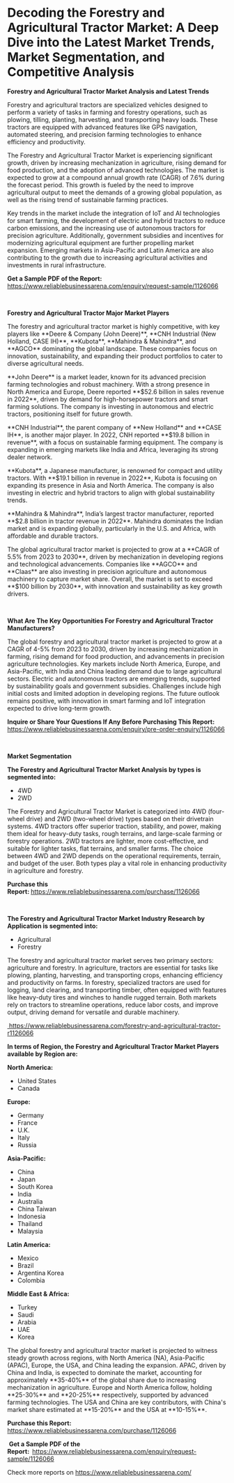 <p><h1>Decoding the Forestry and Agricultural Tractor Market: A Deep Dive into the Latest Market Trends, Market Segmentation, and Competitive Analysis</h1></p><p><strong>Forestry and Agricultural Tractor Market Analysis and Latest Trends</strong></p>
<p><p>Forestry and agricultural tractors are specialized vehicles designed to perform a variety of tasks in farming and forestry operations, such as plowing, tilling, planting, harvesting, and transporting heavy loads. These tractors are equipped with advanced features like GPS navigation, automated steering, and precision farming technologies to enhance efficiency and productivity.</p><p>The Forestry and Agricultural Tractor Market is experiencing significant growth, driven by increasing mechanization in agriculture, rising demand for food production, and the adoption of advanced technologies. The market is expected to grow at a compound annual growth rate (CAGR) of 7.6% during the forecast period. This growth is fueled by the need to improve agricultural output to meet the demands of a growing global population, as well as the rising trend of sustainable farming practices.</p><p>Key trends in the market include the integration of IoT and AI technologies for smart farming, the development of electric and hybrid tractors to reduce carbon emissions, and the increasing use of autonomous tractors for precision agriculture. Additionally, government subsidies and incentives for modernizing agricultural equipment are further propelling market expansion. Emerging markets in Asia-Pacific and Latin America are also contributing to the growth due to increasing agricultural activities and investments in rural infrastructure.</p></p>
<p><strong>Get a Sample PDF of the Report:&nbsp;</strong> <a href="https://www.reliablebusinessarena.com/enquiry/request-sample/1126066?utm_campaign=1891&utm_medium=2&utm_source=Github&utm_content=ia&utm_term=21012025&utm_id=forestry-and-agricultural-tractor">https://www.reliablebusinessarena.com/enquiry/request-sample/1126066</a></p>
<p>&nbsp;</p>
<p><strong>Forestry and Agricultural Tractor Major Market Players</strong></p>
<p><p>The forestry and agricultural tractor market is highly competitive, with key players like **Deere & Company (John Deere)**, **CNH Industrial (New Holland, CASE IH)**, **Kubota**, **Mahindra & Mahindra**, and **AGCO** dominating the global landscape. These companies focus on innovation, sustainability, and expanding their product portfolios to cater to diverse agricultural needs.</p><p>**John Deere** is a market leader, known for its advanced precision farming technologies and robust machinery. With a strong presence in North America and Europe, Deere reported **$52.6 billion in sales revenue in 2022**, driven by demand for high-horsepower tractors and smart farming solutions. The company is investing in autonomous and electric tractors, positioning itself for future growth.</p><p>**CNH Industrial**, the parent company of **New Holland** and **CASE IH**, is another major player. In 2022, CNH reported **$19.8 billion in revenue**, with a focus on sustainable farming equipment. The company is expanding in emerging markets like India and Africa, leveraging its strong dealer network.</p><p>**Kubota**, a Japanese manufacturer, is renowned for compact and utility tractors. With **$19.1 billion in revenue in 2022**, Kubota is focusing on expanding its presence in Asia and North America. The company is also investing in electric and hybrid tractors to align with global sustainability trends.</p><p>**Mahindra & Mahindra**, India’s largest tractor manufacturer, reported **$2.8 billion in tractor revenue in 2022**. Mahindra dominates the Indian market and is expanding globally, particularly in the U.S. and Africa, with affordable and durable tractors.</p><p>The global agricultural tractor market is projected to grow at a **CAGR of 5.5% from 2023 to 2030**, driven by mechanization in developing regions and technological advancements. Companies like **AGCO** and **Claas** are also investing in precision agriculture and autonomous machinery to capture market share. Overall, the market is set to exceed **$100 billion by 2030**, with innovation and sustainability as key growth drivers.</p></p>
<p>&nbsp;</p>
<p><strong>What Are The Key Opportunities For Forestry and Agricultural Tractor Manufacturers?</strong></p>
<p><p>The global forestry and agricultural tractor market is projected to grow at a CAGR of 4-5% from 2023 to 2030, driven by increasing mechanization in farming, rising demand for food production, and advancements in precision agriculture technologies. Key markets include North America, Europe, and Asia-Pacific, with India and China leading demand due to large agricultural sectors. Electric and autonomous tractors are emerging trends, supported by sustainability goals and government subsidies. Challenges include high initial costs and limited adoption in developing regions. The future outlook remains positive, with innovation in smart farming and IoT integration expected to drive long-term growth.</p></p>
<p><strong>Inquire or Share Your Questions If Any Before Purchasing This Report:</strong> <a href="https://www.reliablebusinessarena.com/enquiry/pre-order-enquiry/1126066?utm_campaign=1891&utm_medium=2&utm_source=Github&utm_content=ia&utm_term=21012025&utm_id=forestry-and-agricultural-tractor">https://www.reliablebusinessarena.com/enquiry/pre-order-enquiry/1126066</a></p>
<p>&nbsp;</p>
<p><strong>Market Segmentation</strong></p>
<p><strong>The Forestry and Agricultural Tractor Market Analysis by types is segmented into:</strong></p>
<p><ul><li>4WD</li><li>2WD</li></ul></p>
<p><p>The Forestry and Agricultural Tractor Market is categorized into 4WD (four-wheel drive) and 2WD (two-wheel drive) types based on their drivetrain systems. 4WD tractors offer superior traction, stability, and power, making them ideal for heavy-duty tasks, rough terrains, and large-scale farming or forestry operations. 2WD tractors are lighter, more cost-effective, and suitable for lighter tasks, flat terrains, and smaller farms. The choice between 4WD and 2WD depends on the operational requirements, terrain, and budget of the user. Both types play a vital role in enhancing productivity in agriculture and forestry.</p></p>
<p><strong>Purchase this Report:&nbsp;</strong><a href="https://www.reliablebusinessarena.com/purchase/1126066?utm_campaign=1891&utm_medium=2&utm_source=Github&utm_content=ia&utm_term=21012025&utm_id=forestry-and-agricultural-tractor">https://www.reliablebusinessarena.com/purchase/1126066</a></p>
<p>&nbsp;</p>
<p><strong>The Forestry and Agricultural Tractor Market Industry Research by Application is segmented into:</strong></p>
<p><ul><li>Agricultural</li><li>Forestry</li></ul></p>
<p><p>The forestry and agricultural tractor market serves two primary sectors: agriculture and forestry. In agriculture, tractors are essential for tasks like plowing, planting, harvesting, and transporting crops, enhancing efficiency and productivity on farms. In forestry, specialized tractors are used for logging, land clearing, and transporting timber, often equipped with features like heavy-duty tires and winches to handle rugged terrain. Both markets rely on tractors to streamline operations, reduce labor costs, and improve output, driving demand for versatile and durable machinery.</p></p>
<p><a href="https://www.reliablebusinessarena.com/forestry-and-agricultural-tractor-r1126066?utm_campaign=1891&utm_medium=2&utm_source=Github&utm_content=ia&utm_term=21012025&utm_id=forestry-and-agricultural-tractor">&nbsp;https://www.reliablebusinessarena.com/forestry-and-agricultural-tractor-r1126066</a></p>
<p><strong>In terms of Region, the Forestry and Agricultural Tractor Market Players available by Region are:</strong></p>
<p>
    <p> <strong> North America: </strong>
        <ul>
            <li>United States</li>
            <li>Canada</li>
        </ul>
        </p> 
    <p> <strong> Europe: </strong>
        <ul>
            <li>Germany</li>
            <li>France</li>
            <li>U.K.</li>
            <li>Italy</li>
            <li>Russia</li>
        </ul>
        </p> 
    <p> <strong> Asia-Pacific: </strong>
        <ul>
            <li>China</li>
            <li>Japan</li>
            <li>South Korea</li>
            <li>India</li>
            <li>Australia</li>
            <li>China Taiwan</li>
            <li>Indonesia</li>
            <li>Thailand</li>
            <li>Malaysia</li>
        </ul>
        </p> 
    <p> <strong> Latin America: </strong>
        <ul>
            <li>Mexico</li>
            <li>Brazil</li>
            <li>Argentina Korea</li>
            <li>Colombia</li>
        </ul>
        </p> 
    <p> <strong> Middle East & Africa: </strong>
        <ul>
            <li>Turkey</li>
            <li>Saudi</li>
            <li>Arabia</li>
            <li>UAE</li>
            <li>Korea</li>
        </ul>
    </p>
    </p>
<p><p>The global forestry and agricultural tractor market is projected to witness steady growth across regions, with North America (NA), Asia-Pacific (APAC), Europe, the USA, and China leading the expansion. APAC, driven by China and India, is expected to dominate the market, accounting for approximately **35-40%** of the global share due to increasing mechanization in agriculture. Europe and North America follow, holding **25-30%** and **20-25%** respectively, supported by advanced farming technologies. The USA and China are key contributors, with China's market share estimated at **15-20%** and the USA at **10-15%**.</p></p>
<p><strong>Purchase this Report: </strong><a href="https://www.reliablebusinessarena.com/purchase/1126066?utm_campaign=1891&utm_medium=2&utm_source=Github&utm_content=ia&utm_term=21012025&utm_id=forestry-and-agricultural-tractor">https://www.reliablebusinessarena.com/purchase/1126066</a></p>
<p>&nbsp;<strong>Get a Sample PDF of the Report:&nbsp;&nbsp;</strong><a href="https://www.reliablebusinessarena.com/enquiry/request-sample/1126066?utm_campaign=1891&utm_medium=2&utm_source=Github&utm_content=ia&utm_term=21012025&utm_id=forestry-and-agricultural-tractor">https://www.reliablebusinessarena.com/enquiry/request-sample/1126066</a></p>
<p><strong></strong></p>
<p>Check more reports on <a href="https://www.reliablebusinessarena.com/?utm_campaign=1891&utm_medium=2&utm_source=Github&utm_content=ia&utm_term=21012025&utm_id=forestry-and-agricultural-tractor">https://www.reliablebusinessarena.com/</a></p>